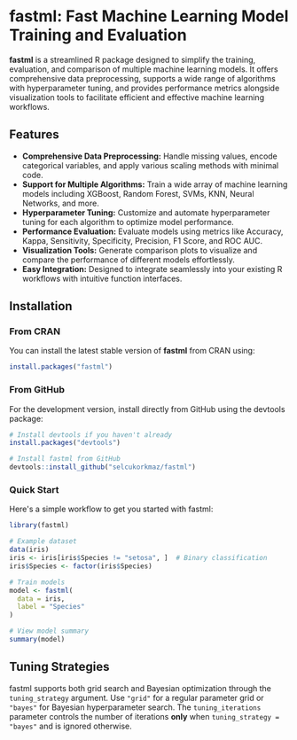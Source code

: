 # fastml: Fast Machine Learning Model Training and Evaluation

**fastml** is a streamlined R package designed to simplify the training, evaluation, and comparison of multiple machine learning models. It offers comprehensive data preprocessing, supports a wide range of algorithms with hyperparameter tuning, and provides performance metrics alongside visualization tools to facilitate efficient and effective machine learning workflows.

## Features

- **Comprehensive Data Preprocessing:** Handle missing values, encode categorical variables, and apply various scaling methods with minimal code.
- **Support for Multiple Algorithms:** Train a wide array of machine learning models including XGBoost, Random Forest, SVMs, KNN, Neural Networks, and more.
- **Hyperparameter Tuning:** Customize and automate hyperparameter tuning for each algorithm to optimize model performance.
- **Performance Evaluation:** Evaluate models using metrics like Accuracy, Kappa, Sensitivity, Specificity, Precision, F1 Score, and ROC AUC.
- **Visualization Tools:** Generate comparison plots to visualize and compare the performance of different models effortlessly.
- **Easy Integration:** Designed to integrate seamlessly into your existing R workflows with intuitive function interfaces.

## Installation

### From CRAN

You can install the latest stable version of **fastml** from CRAN using:

```r
install.packages("fastml")
```

### From GitHub
For the development version, install directly from GitHub using the devtools package:

```r
# Install devtools if you haven't already
install.packages("devtools")

# Install fastml from GitHub
devtools::install_github("selcukorkmaz/fastml")
```

### Quick Start
Here's a simple workflow to get you started with fastml:

```r
library(fastml)

# Example dataset
data(iris)
iris <- iris[iris$Species != "setosa", ]  # Binary classification
iris$Species <- factor(iris$Species)

# Train models
model <- fastml(
  data = iris,
  label = "Species"
)

# View model summary
summary(model)
```

## Tuning Strategies

fastml supports both grid search and Bayesian optimization through the
`tuning_strategy` argument. Use `"grid"` for a regular parameter grid or
`"bayes"` for Bayesian hyperparameter search. The `tuning_iterations`
parameter controls the number of iterations **only** when
`tuning_strategy = "bayes"` and is ignored otherwise.


